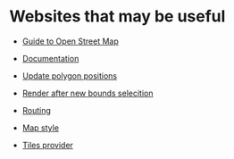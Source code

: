 # Websites that may be useful

- <a href="https://ujjwaltiwari2.medium.com/a-guide-to-using-openstreetmap-with-react-70932389b8b1">Guide to Open Street Map</a>

- <a href="https://react-leaflet.js.org/docs">Documentation</a>

- <a href="https://stackoverflow.com/questions/71226012/react-leaflet-how-to-update-positions-to-polygon">Update polygon positions</a>

- <a href="https://stackoverflow.com/questions/76688695/react-leaflet-svgoverlay-how-update-bounds-rendering-after-new-bounds-selectio">Render after new bounds selecition</a>

- <a href="https://stackoverflow.com/questions/73331688/how-to-use-svg-component-in-react-leaflet">Routing</a>

- <a href="https://leaflet-extras.github.io/leaflet-providers/preview/#filter=Stadia.Outdoors">Map style</a>

- <a href="https://leaflet-extras.github.io/leaflet-providers/preview/">Tiles provider</a>